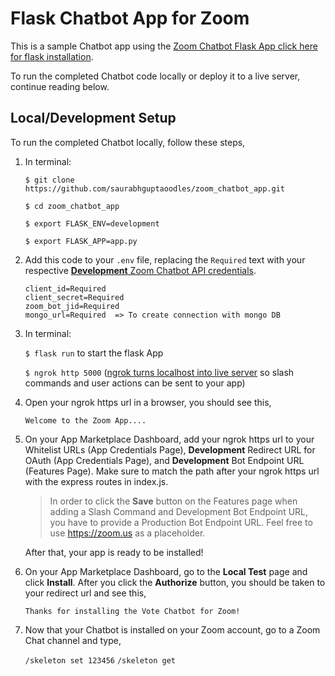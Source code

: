 # Flask Chatbot App for Zoom

This is a sample Chatbot app using the [Zoom Chatbot Flask App click here for flask installation](https://flask.palletsprojects.com/en/1.1.x/installation/).


To run the completed Chatbot code locally or deploy it to a live server, continue reading below.

## Local/Development Setup

To run the completed Chatbot locally, follow these steps,

1. In terminal:

   `$ git clone https://github.com/saurabhguptaoodles/zoom_chatbot_app.git`

   `$ cd zoom_chatbot_app`

   `$ export FLASK_ENV=development`

   `$ export FLASK_APP=app.py`



2. Add this code to your `.env` file, replacing the `Required` text with your respective [**Development** Zoom Chatbot API credentials](https://marketplace.zoom.us/docs/guides/getting-started/app-types/create-chatbot-app#register).

   ```
   client_id=Required
   client_secret=Required
   zoom_bot_jid=Required
   mongo_url=Required  => To create connection with mongo DB
   ```

3. In terminal:

   `$ flask run` to start the flask App

   `$ ngrok http 5000` ([ngrok turns localhost into live server](https://ngrok.com/) so slash commands and user actions can be sent to your app)

5. Open your ngrok https url in a browser, you should see this,

   `Welcome to the Zoom App....`

6. On your App Marketplace Dashboard, add your ngrok https url to your Whitelist URLs (App Credentials Page), **Development** Redirect URL for OAuth (App Credentials Page), and **Development** Bot Endpoint URL (Features Page). Make sure to match the path after your ngrok https url with the express routes in index.js.

   > In order to click the **Save** button on the Features page when adding a Slash Command and Development Bot Endpoint URL, you have to provide a Production Bot Endpoint URL. Feel free to use https://zoom.us as a placeholder.

   After that, your app is ready to be installed!

7. On your App Marketplace Dashboard, go to the **Local Test** page and click **Install**. After you click the **Authorize** button, you should be taken to your redirect url and see this,

   `Thanks for installing the Vote Chatbot for Zoom!`


8. Now that your Chatbot is installed on your Zoom account, go to a Zoom Chat channel and type,

   `/skeleton set 123456`
   `/skeleton get`
